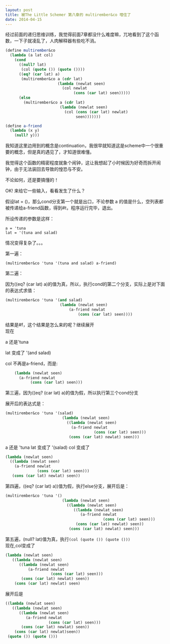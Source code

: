 ```yaml
---
layout: post
title: 被The Little Schemer 第八章的 multirember&co 噎住了
date: 2014-04-15
---
```

经过前面的递归思维训练，我觉得前面7章都没什么难度嘛，兀地看到了这个函数，一下子就凌乱了，人肉解释器有些吃不消。

```scheme
(define multirember&co
  (lambda (a lat col)
    (cond
      ((null? lat)
       (col (quote ()) (quote ())))
      ((eq? (car lat) a)
       (multirember&co a (cdr lat)
                       (lambda (newlat seen)
                         (col newlat
                              (cons (car lat) seen)))))
      (else
        (multirember&co a (cdr lat)
                        (lambda (newlat seen)
                          (col (cons (car lat) newlat)
                               seen)))))))

(define a-friend
  (lambda (x y)
    (null? y)))
```        

我知道这里边用到的概念是continuation，我很早就知道这是scheme中一个很重要的概念，但是真的遇见了，才知道很难懂。

我觉得这个函数的精密程度就象个闹钟，这让我想起了小时候因为好奇而拆开闹钟，由于无法装回去导致的惶恐与不安。

不论如何，还是要搞懂的！

OK! 来给它一些输入，看看发生了什么？

假设lat = ()，那么cond分支第一个就是出口，不论参数 a 的值是什么，空列表都被传递给a-friend函数，得到#t，程序运行完毕，退出。

所设传递的参数是这样：

    a = 'tuna
    lat = '(tuna and salad)

情况变得复杂了。。。

第一遍：

    (multirember&co 'tuna '(tuna and salad) a-friend)

第二遍：

因为((eq? (car lat) a)的值为真，所以，执行cond的第二个分支，实际上是对下面的表达式求值：

```scheme
(multirember&co 'tuna '(and salad)
                        (lambda (newlat seen)
                            (a-friend newlat
                                (cons (car lat) seen))))
```

结果是#f，这个结果是怎么来的呢？继续展开  
现在  

a 还是'tuna  

lat 变成了 '(and salad)  

col 不再是a-friend，而是:

```scheme
    (lambda (newlat seen)
      (a-friend newlat
           (cons (car lat) seen)))
```

第三遍，因为((eq? (car lat) a)的值为假，所以执行第三个cond分支

展开后的表达式是：

```scheme
(multirember&co 'tuna '(salad)
                         (lambda (newlat seen)
                           ((lambda (newlat seen)
                             (a-friend newlat
                                       (cons (car lat) seen)))
                            (cons (car lat) newlat) seen)))
```

a 还是 'tuna
lat 变成了 '(salad)
col 变成了

```scheme
(lambda (newlat seen)
  ((lambda (newlat seen)
    (a-friend newlat
              (cons (car lat) seen)))
   (cons (car lat) newlat) seen))
```

第四遍，((eq? (car lat) a))值为假，执行else分支，展开后是：

```scheme
(multirember&co 'tuna '()
                         (lambda (newlat seen)
                           ((lambda (newlat seen)
                              ((lambda (newlat seen)
                                 (a-friend newlat
                                           (cons (car lat) seen)))
                               (cons (car lat) newlat) seen))
                            (cons (car lat) newlat) seen)))
```

第五遍，(null? lat)值为真，执行`(col (quote ()) (quote ()))`  
现在,col变成了

```scheme
(lambda (newlat seen)
   ((lambda (newlat seen)
      ((lambda (newlat seen)
          (a-friend newlat
                    (cons (car lat) seen)))
       (cons (car lat) newlat) seen))
    (cons (car lat) newlat) seen)
```

展开后是

```scheme
((lambda (newlat seen)
   ((lambda (newlat seen)
      ((lambda (newlat seen)
         (a-friend newlat
                   (cons (car lat) seen)))
       (cons (car lat) newlat) seen))
    (cons (car lat) newlat)seen))
 (quote ()) (quote ()))
``` 
